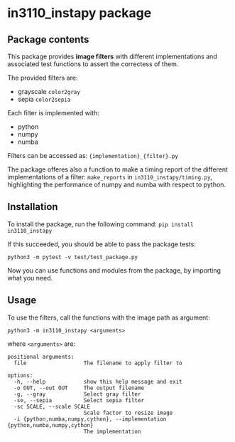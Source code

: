 # in3110_instapy package

## Package contents

This package provides **image filters** with different implementations and associated test functions to assert the correctess of them.

The provided filters are:

- grayscale `color2gray`
- sepia `color2sepia`

Each filter is implemented with:

- python
- numpy
- numba

Filters can be accessed as: `{implementation}_{filter}.py`

The package offeres also a function to make a timing report of the different implementations of a filter: `make_reports` in `in3110_instapy/timing.py`, highlighting the performance of numpy and numba with respect to python.

## Installation

To install the package, run the following command: `pip install in3110_instapy`

If this succeeded, you should be able to pass the package tests:

```
python3 -m pytest -v test/test_package.py
```

Now you can use functions and modules from the package, by importing what you need.

## Usage

To use the filters, call the functions with the image path as argument:

```
python3 -m in3110_instapy <arguments>
```

where `<arguments>` are:

```
positional arguments:
  file                  The filename to apply filter to

options:
  -h, --help            show this help message and exit
  -o OUT, --out OUT     The output filename
  -g, --gray            Select gray filter
  -se, --sepia          Select sepia filter
  -sc SCALE, --scale SCALE
                        Scale factor to resize image
  -i {python,numba,numpy,cython}, --implementation {python,numba,numpy,cython}
                        The implementation
```
